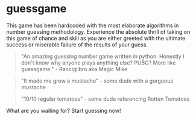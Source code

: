 # guessgame

This game has been hardcoded with the most elaborate algorithms in number guessing methodology. Experience the absolute thrill of taking on this game of chance and skill as you are either greeted with the ultimate success or miserable failure of the results of your guess.

> "An amazing guessing number game written in python. Honestly I don't know why anyone plays anything else? PUBG? More like guessgame." - Ranciglibro aka Magic Mike

> "It made me grow a mustache" - some dude with a gorgeous mustache

> "10/10 regular tomatoes" - some dude referencing Rotten Tomatoes

What are you waiting for? Start guessing now!
